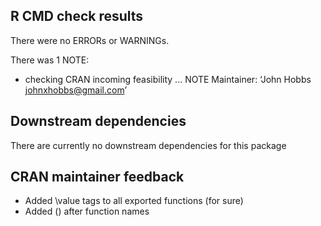 ## R CMD check results
There were no ERRORs or WARNINGs. 

There was 1 NOTE:

* checking CRAN incoming feasibility ... NOTE
  Maintainer: ‘John Hobbs <johnxhobbs@gmail.com>’

## Downstream dependencies
There are currently no downstream dependencies for this package


## CRAN maintainer feedback

* Added \value tags to all exported functions (for sure)
* Added () after function names
